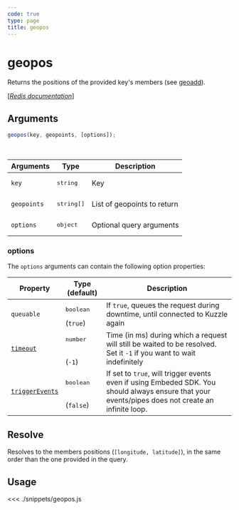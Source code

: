 ```yaml
---
code: true
type: page
title: geopos
---
```


# geopos

Returns the positions of the provided key's members (see [geoadd](/sdk/js/7/controllers/ms/geoadd)).

[[_Redis documentation_]](https://redis.io/commands/geopos)

## Arguments

```js
geopos(key, geopoints, [options]);
```

<br/>

| Arguments   | Type                | Description                 |
| ----------- | ------------------- | --------------------------- |
| `key`       | <pre>string</pre>   | Key                         |
| `geopoints` | <pre>string[]</pre> | List of geopoints to return |
| `options`   | <pre>object</pre>   | Optional query arguments    |

### options

The `options` arguments can contain the following option properties:

| Property   | Type (default)            | Description                                                                  |
| ---------- | ------------------------- | ---------------------------------------------------------------------------- |
| `queuable` | <pre>boolean </pre> (`true`) | If `true`, queues the request during downtime, until connected to Kuzzle again |
| [`timeout`](/sdk/7/core-classes/kuzzle/query#timeout)         | <pre>number</pre><br/>(`-1`)     | Time (in ms) during which a request will still be waited to be resolved. Set it `-1` if you want to wait indefinitely |
| [`triggerEvents`](/sdk/7/core-classes/kuzzle/query#triggerEvents)  | <pre>boolean</pre> <br/>(`false`)| If set to `true`, will trigger events even if using Embeded SDK. You should always ensure that your events/pipes does not create an infinite loop. <SinceBadge version="Kuzzle 2.31.0"/> |

## Resolve

Resolves to the members positions (`[longitude, latitude]`), in the same order than the one provided in the query.

## Usage

<<< ./snippets/geopos.js

